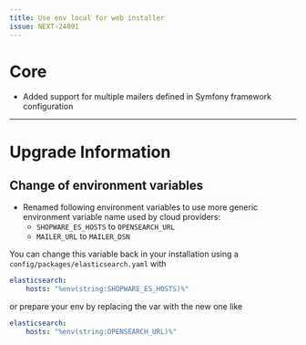 ```yaml
---
title: Use env local for web installer
issue: NEXT-24091
---
```


# Core

* Added support for multiple mailers defined in Symfony framework configuration

___

# Upgrade Information

## Change of environment variables

* Renamed following environment variables to use more generic environment variable name used by cloud providers:
  * `SHOPWARE_ES_HOSTS` to `OPENSEARCH_URL`
  * `MAILER_URL` to `MAILER_DSN`

You can change this variable back in your installation using a `config/packages/elasticsearch.yaml` with

```yaml
elasticsearch:
    hosts: "%env(string:SHOPWARE_ES_HOSTS)%"
```

or prepare your env by replacing the var with the new one like

```yaml
elasticsearch:
    hosts: "%env(string:OPENSEARCH_URL)%"
```
